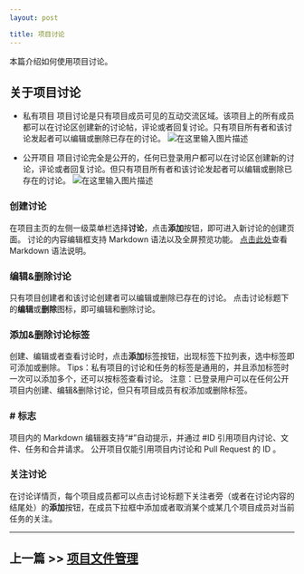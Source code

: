 ```yaml
---
layout: post

title: 项目讨论
---
```


本篇介绍如何使用项目讨论。

## 关于项目讨论

 - 私有项目
项目讨论是只有项目成员可见的互动交流区域。该项目上的所有成员都可以在讨论区创建新的讨论帖，评论或者回复讨论。只有项目所有者和该讨论发起者可以编辑或删除已存在的讨论。
![在这里输入图片描述][29]

 - 公开项目
项目讨论完全是公开的，任何已登录用户都可以在讨论区创建新的讨论，评论或者回复讨论。但只有项目所有者和该讨论发起者可以编辑或删除已存在的讨论。
![在这里输入图片描述][30]

### 创建讨论

在项目主页的左侧一级菜单栏选择**讨论**，点击**添加**按钮，即可进入新讨论的创建页面。
讨论的内容编辑框支持 Markdown 语法以及全屏预览功能。
[点击此处][31]查看 Markdown 语法说明。

### 编辑&删除讨论

只有项目创建者和该讨论创建者可以编辑或删除已存在的讨论。
点击讨论标题下的**编辑**或**删除**图标，即可编辑和删除讨论。

### 添加&删除讨论标签

创建、编辑或者查看讨论时，点击**添加**标签按钮，出现标签下拉列表，选中标签即可添加或删除。
Tips：私有项目的讨论和任务的标签是通用的，并且添加标签时一次可以添加多个，还可以按标签查看讨论。
注意：已登录用户可以在任何公开项目内创建、编辑&删除讨论，但只有项目成员有权添加或删除标签。

### # 标志

项目内的 Markdown 编辑器支持“#”自动提示，并通过 #ID 引用项目内讨论、文件、任务和合并请求。
公开项目仅能引用项目内讨论和 Pull Request 的 ID 。

###  关注讨论

在讨论详情页，每个项目成员都可以点击讨论标题下关注者旁（或者在讨论内容的结尾处）的**添加**按钮，在成员下拉框中添加或者取消某个或某几个项目成员对当前任务的关注。

---

## 上一篇 >> [项目文件管理](/help/doc/project/files.html)


   [28]: https://dn-coding-net-production-static.qbox.me/f09dbf3f-8a36-4cb3-9197-073e31e3951c.png?imageView2/2/w/800/h/800
  [29]: https://dn-coding-net-production-static.qbox.me/72516dfe-529a-4ed3-a20b-a8cdc2f249b9.png?imageView2/2/w/800/h/800
  [30]: https://dn-coding-net-production-static.qbox.me/a161eaef-b710-4151-bffb-2eea37c4093d.png?imageView2/2/w/800/h/800
  [31]: https://dn-coding-net-production-static.qbox.me/2d162819-3a56-4496-920f-6f5ad5ef2fc3.png?imageView2/2/w/800/h/800